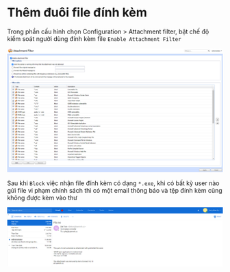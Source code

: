 # Thêm đuôi file đính kèm

Trong phần cấu hình chọn Configuration > Attachment filter, bật chế độ kiểm soát người dùng đính kèm file `Enable Attachment Filter`

![Untitled](The%CC%82m%20%C4%91uo%CC%82i%20file%20%C4%91i%CC%81nh%20ke%CC%80m%201903b37d9c1c41e6aff5c39cae0c57e1/Untitled.png)

Sau khi `Block` việc nhận file đính kèm có dạng `*.exe`, khi có bất kỳ user nào gửi file vi phạm chính sách thì có một email thông báo và tệp đính kèm cũng không được kèm vào thư

![Untitled](The%CC%82m%20%C4%91uo%CC%82i%20file%20%C4%91i%CC%81nh%20ke%CC%80m%201903b37d9c1c41e6aff5c39cae0c57e1/Untitled%201.png)